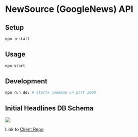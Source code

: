 # NewSource (GoogleNews) API

## Setup

```sh
npm install
```

## Usage

```sh
npm start
```

## Development

```sh
npm run dev # starts nodemon on port 3000
```

## Initial Headlines DB Schema

![](https://www.lucidchart.com/publicSegments/view/a6510112-291e-487a-8eb0-6b758516c837/image.png)

Link to [Client Repo](https://github.com/jeff-burns/full-stack-news-app-client)